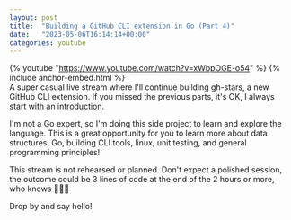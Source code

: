 ```yaml
---
layout: post
title:  "Building a GitHub CLI extension in Go (Part 4)"
date:   "2023-05-06T16:14:14+00:00"
categories: youtube
---
```

{% youtube  "https://www.youtube.com/watch?v=xWbpOGE-o54" %}
{% include anchor-embed.html %}
<br />
A super casual live stream where I'll continue building gh-stars, a new GitHub CLI extension. If you missed the previous parts, it's OK, I always start with an introduction.

I'm not a Go expert, so I'm doing this side project to learn and explore the language. This is a great opportunity for you to learn more about data structures, Go, building CLI tools, linux, unit testing, and general programming principles!

This stream is not rehearsed or planned. Don't expect a polished session, the outcome could be 3 lines of code at the end of the 2 hours or more, who knows 🤷‍♂️😄 

Drop by and say hello!
